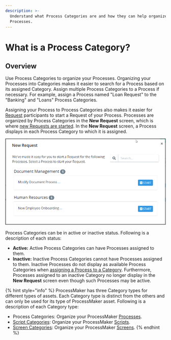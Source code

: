 ```yaml
---
description: >-
  Understand what Process Categories are and how they can help organize your
  Processes.
---
```


# What is a Process Category?

## Overview

Use Process Categories to organize your Processes. Organizing your Processes into Categories makes it easier to search for a Process based on its assigned Category. Assign multiple Process Categories to a Process if necessary. For example, assign a Process named "Loan Request" to the "Banking" and "Loans" Process Categories.

Assigning your Process to Process Categories also makes it easier for [Request](../../../../using-processmaker/requests/what-is-a-request.md) participants to start a Request of your Process. Processes are organized by Process Categories in the **New Request** screen, which is where [new Requests are started](../../../../using-processmaker/requests/make-a-request.md#start-a-request). In the **New Request** screen, a Process displays in each Process Category to which it is assigned.

![The &quot;New Request&quot; screen displays Processes by assigned Process Categories](../../../../.gitbook/assets/new-request-screen-requests.png)

Process Categories can be in active or inactive status. Following is a description of each status:

* **Active:** Active Process Categories can have Processes assigned to them.
* **Inactive:** Inactive Process Categories cannot have Processes assigned to them. Inactive Processes do not display as available Process Categories when [assigning a Process to a Category](../create-a-process.md#create-a-new-process). Furthermore, Processes assigned to an inactive Category no longer display in the **New Request** screen even though such Processes may be active.

{% hint style="info" %}
ProcessMaker has three Category types for different types of assets. Each Category type is distinct from the others and can only be used for its type of ProcessMaker asset. Following is a description of each Category type:

* Process Categories: Organize your ProcessMaker [Processes](../../what-is-a-process.md).
* [Script Categories](../../../scripts/manage-scripts/manage-script-categories.md): Organize your ProcessMaker [Scripts](../../../scripts/what-is-a-script.md).
* [Screen Categories](../../../design-forms/manage-forms/manage-screen-categories.md): Organize your ProcessMaker [Screens](../../../design-forms/what-is-a-form.md).
{% endhint %}

